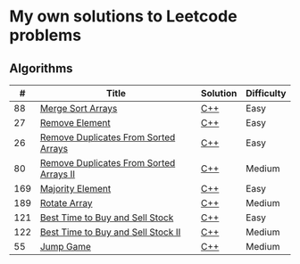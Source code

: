# My own solutions to Leetcode problems


## Algorithms

| # | Title | Solution | Difficulty |
| - | ----- | -------- | ---------- |
| 88 | [Merge Sort Arrays](https://leetcode.com/problems/merge-sorted-array) | [C++](https://github.com/JCHAVEROT/leetcode/blob/main/algorithms/MergeSortArrays.cpp) | Easy |
| 27 | [Remove Element](https://leetcode.com/problems/remove-element) | [C++](https://github.com/JCHAVEROT/leetcode/blob/main/algorithms/RemoveElement.cpp) | Easy |
| 26 | [Remove Duplicates From Sorted Arrays](https://leetcode.com/problems/remove-duplicates-from-sorted-array) | [C++](https://github.com/JCHAVEROT/leetcode/blob/main/algorithms/RemoveDuplicatesFromSortedArrays.cpp) | Easy |
| 80 | [Remove Duplicates From Sorted Arrays II](https://leetcode.com/problems/remove-duplicates-from-sorted-array-ii) | [C++](https://github.com/JCHAVEROT/leetcode/blob/main/algorithms/RemoveDuplicatesFromSortedArraysII.cpp) | Medium |
| 169 | [Majority Element](https://leetcode.com/problems/majority-element) | [C++](https://github.com/JCHAVEROT/leetcode/blob/main/algorithms/MajorityElement.cpp) | Easy |
| 189 | [Rotate Array](https://leetcode.com/problems/rotate-array) | [C++](https://github.com/JCHAVEROT/leetcode/blob/main/algorithms/RotateArray.cpp) | Medium |
| 121 | [Best Time to Buy and Sell Stock](https://leetcode.com/problems/best-time-to-buy-and-sell-stock) | [C++](https://github.com/JCHAVEROT/leetcode/blob/main/algorithms/BestTimeToBuyAndSellStock.cpp) | Easy |
| 122 | [Best Time to Buy and Sell Stock II](https://leetcode.com/problems/best-time-to-buy-and-sell-stock-ii) | [C++](https://github.com/JCHAVEROT/leetcode/blob/main/algorithms/BestTimeToBuyAndSellStockII.cpp) | Medium |
| 55 | [Jump Game](https://leetcode.com/problems/jump-game) | [C++](https://github.com/JCHAVEROT/leetcode/blob/main/algorithms/JumpGame.cpp) | Medium |
